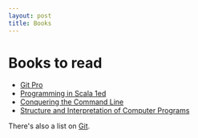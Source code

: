 ```yaml
---
layout: post
title: Books
---
```


Books to read
=============

  * [Git Pro](http://git-scm.com/book/en/)
  * [Programming in Scala 1ed](http://www.artima.com/pins1ed/)
  * [Conquering the Command Line](http://conqueringthecommandline.com/book)
  * [Structure and Interpretation of Computer Programs](http://mitpress.mit.edu/sicp/full-text/book/book.html)
  
  There's also a list on [Git](https://github.com/vhf/free-programming-books/blob/master/free-programming-books.md#professional-development).
  
